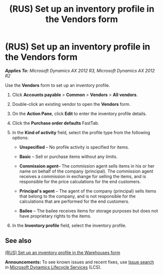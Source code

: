 ﻿---
title: (RUS) Set up an inventory profile in the Vendors form
TOCTitle: (RUS) Set up an inventory profile in the Vendors form
ms:assetid: 74502081-b145-4839-a1f3-a0447d9eea5a
ms:mtpsurl: https://technet.microsoft.com/en-us/library/JJ733241(v=AX.60)
ms:contentKeyID: 49685208
ms.date: 04/18/2014
mtps_version: v=AX.60
---

# (RUS) Set up an inventory profile in the Vendors form 


_**Applies To:** Microsoft Dynamics AX 2012 R3, Microsoft Dynamics AX 2012 R2_

Use the **Vendors** form to set up an inventory profile.

1.  Click **Accounts payable** \> **Common** \> **Vendors** \> **All vendors**.

2.  Double-click an existing vendor to open the **Vendors** form.

3.  On the **Action Pane**, click **Edit** to enter the inventory profile details.

4.  Click the **Purchase order defaults** FastTab.

5.  In the **Kind of activity** field, select the profile type from the following options:
    
      - **Unspecified** – No profile activity is specified for items.
    
      - **Basic** – Sell or purchase items without any limits.
    
      - **Commission agent**– The commission agent sells items in his or her name on behalf of the company (principal). The commission agent receives a commission in exchange for selling the items, and is responsible for the price calculations for the end customers.
    
      - **Principal's agent** – The agent of the company (principal) sells items that belong to the company, and is not responsible for the calculations that are performed for the end customers.
    
      - **Bailee** – The bailee receives items for storage purposes but does not have proprietary rights to the items.

6.  In the **Inventory profile** field, select the inventory profile.

## See also

[(RUS) Set up an inventory profile in the Warehouses form](rus-set-up-an-inventory-profile-in-the-warehouses-form.md)

  
**Announcements:** To see known issues and recent fixes, use [Issue search](http://go.microsoft.com/fwlink/?linkid=389258) in [Microsoft Dynamics Lifecycle Services](http://go.microsoft.com/fwlink/?linkid=306505) (LCS).

